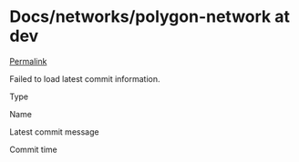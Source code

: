 # Docs/networks/polygon-network at dev

 [Permalink](https://github.com/ThinkinCoin/Docs/tree/0792b0adfc2b24d5451b3ade0e9d04db6bb815ad/networks/polygon-network)

 Failed to load latest commit information.

Type

Name

Latest commit message

Commit time

